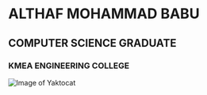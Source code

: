 # ALTHAF MOHAMMAD BABU
## COMPUTER SCIENCE GRADUATE
### KMEA ENGINEERING COLLEGE
![Image of Yaktocat](https://octodex.github.com/images/yaktocat.png)
